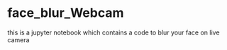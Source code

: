 # face_blur_Webcam
this is a jupyter notebook which contains a code to blur your face on live camera
